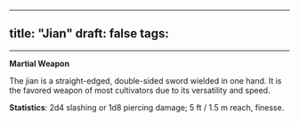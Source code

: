 
---
title: "Jian"
draft: false
tags:
  - 
---

**Martial Weapon**

The jian is a straight-edged, double-sided sword wielded in one hand. It is the favored weapon of most cultivators due to its versatility and speed.

**Statistics**: 2d4 slashing or 1d8 piercing damage; 5 ft / 1.5 m reach, finesse.